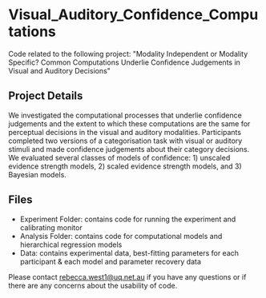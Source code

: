 # Visual_Auditory_Confidence_Computations

Code related to the following project: "Modality Independent or Modality Specific? Common Computations Underlie Confidence Judgements in Visual and Auditory Decisions"

## Project Details 
We investigated the computational processes that underlie confidence judgements and the extent to which these computations are the same for perceptual decisions in the visual and auditory modalities. Participants completed two versions of a categorisation task with visual or auditory stimuli and made confidence judgements about their category decisions. We evaluated several classes of models of confidence: 1) unscaled evidence strength models, 2) scaled evidence strength models, and 3) Bayesian models. 

## Files 
* Experiment Folder: contains code for running the experiment and calibrating monitor
* Analysis Folder: contains code for computational models and hierarchical regression models
* Data: contains experimental data, best-fitting parameters for each participant & each model and parameter recovery data 


Please contact rebecca.west1@uq.net.au if you have any questions or if there are any concerns about the usability of code. 